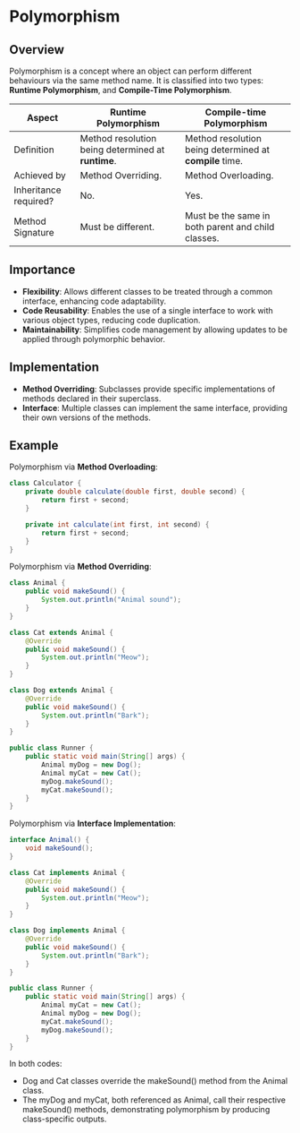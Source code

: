# Polymorphism

## Overview
Polymorphism is a concept where an object can perform different behaviours via the same method name.
It is classified into two types: **Runtime Polymorphism**, and **Compile-Time Polymorphism**.

| Aspect                | Runtime Polymorphism                               | Compile-time Polymorphism                               |
|-----------------------|----------------------------------------------------|---------------------------------------------------------|
| Definition            | Method resolution being determined at **runtime**. | Method resolution being determined at **compile** time. |
| Achieved by           | Method Overriding.                                 | Method Overloading.                                     |
| Inheritance required? | No.                                                | Yes.                                                    |
| Method Signature      | Must be different.                                 | Must be the same in both parent and child classes.      |

## Importance
- **Flexibility**: Allows different classes to be treated through a common interface, enhancing code adaptability.
- **Code Reusability**: Enables the use of a single interface to work with various object types, reducing code duplication.
- **Maintainability**: Simplifies code management by allowing updates to be applied through polymorphic behavior.

## Implementation
- **Method Overriding**: Subclasses provide specific implementations of methods declared in their superclass.
- **Interface**: Multiple classes can implement the same interface, providing their own versions of the methods.

## Example
Polymorphism via **Method Overloading**:
```java
class Calculator {
    private double calculate(double first, double second) {
        return first + second;
    }

    private int calculate(int first, int second) {
        return first + second;
    }
}
```
Polymorphism via **Method Overriding**:
```java
class Animal {
    public void makeSound() {
        System.out.println("Animal sound");
    }
}

class Cat extends Animal {
    @Override
    public void makeSound() {
        System.out.println("Meow");
    }
}

class Dog extends Animal {
    @Override
    public void makeSound() {
        System.out.println("Bark");
    }
}

public class Runner {
    public static void main(String[] args) {
        Animal myDog = new Dog();
        Animal myCat = new Cat();
        myDog.makeSound();
        myCat.makeSound();
    }
}
```
Polymorphism via **Interface Implementation**:
```java
interface Animal() {
    void makeSound();
}

class Cat implements Animal {
    @Override
    public void makeSound() {
        System.out.println("Meow");
    }
}

class Dog implements Animal {
    @Override
    public void makeSound() {
        System.out.println("Bark");
    }
}

public class Runner {
    public static void main(String[] args) {
        Animal myCat = new Cat();
        Animal myDog = new Dog();
        myCat.makeSound();
        myDog.makeSound();
    }
}
```
In both codes:
- Dog and Cat classes override the makeSound() method from the Animal class.
- The myDog and myCat, both referenced as Animal, call their respective makeSound() methods, demonstrating polymorphism by producing class-specific outputs.
